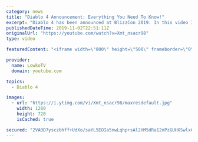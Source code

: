 ```yaml
---
category: news
title: "Diablo 4 Announcement: Everything You Need To Know!"
excerpt: "Diablo 4 has been announced at BlizzCon 2019. In this video I go over everything you need to know about this upcoming Blizzard Entertainment game."
publishedDateTime: 2019-11-02T22:51:11Z
originalUrl: "https://youtube.com/watch?v=Xmt_nsacr98"
type: video

featuredContent: "<iframe width=\"800\" height=\"500\" frameborder=\"0\" src=\"https://www.youtube.com/embed/Xmt_nsacr98\" allow=\"accelerometer; autoplay; encrypted-media; gyroscope; picture-in-picture\" allowfullscreen></iframe>"

provider:
  name: LowkoTV
  domain: youtube.com

topics:
  - Diablo 4

images:
  - url: "https://i.ytimg.com/vi/Xmt_nsacr98/maxresdefault.jpg"
    width: 1280
    height: 720
    isCached: true

secured: "2VA0D7ysczbhff+UdXo/saYL5EOIa5nwLqhp+sAl2HM5dRa12nPzGUHXSwlxCR8y5/aalPaQo+U0v4IVBobl0exDxozkszJLgYj6ffFoM9WUtHZ/eRhlEIK1yhTd2+xYCSVHlms/BMjBdGS0MZ9YXpVoozKN3QkEoJrvLTZ0FoYwuAW5Cz5TYoRKfIl7mfZ0PXvyslJ6spjm6bYcqnt4kRHdrl2GCEo4TqTY2xX9QNrYhQpX8rFEnmYwkf4R8eOdv0s6ykdA7nlQkZb/Go42nM4h+djry01TVsD0po6/DEXolhFAozvX9tT2Eai4V7iRXC93EsnoH7Y9S2ZU0pKdh7jFyUn3Xc+70qn5zcp8SiDrhJSTCBeZD6K8TGGZ9V1eNrU9eS1mXTBZ6jMrvnx+GocdoCiJFjICLP6mx+/lj6YFv5ufwssecXUGdGI16c1a;dXKJ2dHAujySikvY2xNajA=="
---
```


